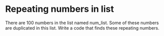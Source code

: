 # Repeating numbers in list

There are 100 numbers in the list named num_list.
Some of these numbers are duplicated in this list.
Write a code that finds these repeating numbers.

